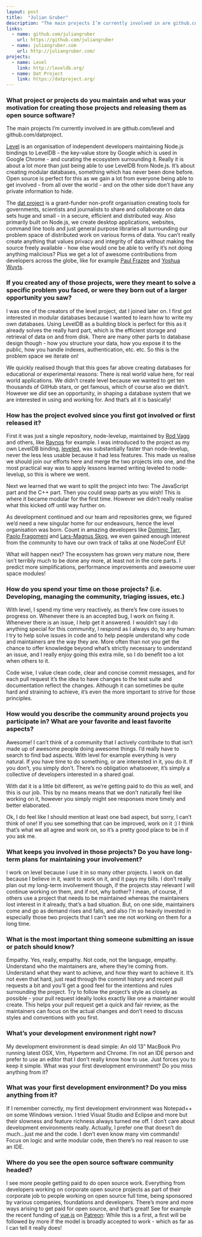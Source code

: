 ```yaml
---
layout: post
title:  "Julian Gruber"
description: "The main projects I’m currently involved in are github.com/level and github.com/datproject."
links:
  - name: github.com/juliangruber
    url: https://github.com/juliangruber
  - name: juliangruber.com
    url: http://juliangruber.com/
projects:
  - name: Level
    link: http://leveldb.org/
  - name: Dat Project
    link: https://datproject.org/
---
```


### What project or projects do you maintain and what was your motivation for creating those projects and releasing them as open source software?

The main projects I’m currently involved in are github.com/level and github.com/datproject.

[Level](http://leveldb.org/) is an organisation of independent developers maintaining Node.js bindings to LevelDB - the key-value store by Google which is used in Google Chrome - and curating the ecosystem surrounding it. Really it is about a lot more than just being able to use LevelDB from Node.js. It’s about creating modular databases, something which has never been done before. Open source is perfect for this as we gain a lot from everyone being able to get involved - from all over the world - and on the other side don’t have any private information to hide.

The [dat project](https://datproject.org/) is a grant-funder non-profit organisation creating tools for governments, scientists and journalists to share and collaborate on data sets huge and small - in a secure, efficient and distributed way. Also primarily built on Node.js, we create desktop applications, websites, command line tools and just general purpose libraries all surrounding our problem space of distributed work on various forms of data. You can’t really create anything that values privacy and integrity of data without making the source freely available - how else would one be able to verify it’s not doing anything malicious? Plus we get a lot of awesome contributions from developers across the globe, like for example [Paul Frazee](https://github.com/pfrazee) and [Yoshua Wuyts](https://github.com/yoshuawuyts/).

### If you created any of those projects, were they meant to solve a specific problem you faced, or were they born out of a larger opportunity you saw?

I was one of the creators of the level project, dat I joined later on. I first got interested in modular databases because I wanted to learn how to write my own databases. Using LevelDB as a building block is perfect for this as it already solves the really hard part, which is the efficient storage and retrieval of data on and from disk. There are many other parts to database design though - how you structure your data, how you expose it to the public, how you handle indexes, authentication, etc. etc. So this is the problem space we iterate on!

We quickly realised though that this goes far above creating databases for educational or experimental reasons: There is real world value here, for real world applications. We didn’t create level because we wanted to get ten thousands of GitHub stars, or get famous, which of course also we didn’t. However we _did_ see an opportunity, in shaping a database system that we are interested in using and working for. And that’s all it is basically!

### How has the project evolved since you first got involved or first released it?

First it was just a single repository, node-levelup, maintained by [Rod Vagg](https://github.com/rvagg) and others, like [Raynos](https://github.com/Raynos) for example. I was introduced to the project as my own LevelDB binding, [leveled](https://github.com/juliangruber/node-leveled), was substantially faster than node-levelup, never the less less usable because it had less features. This made us realise we should join our efforts here and merge the two projects into one, and the most practical way was to apply lessons learned writing leveled to node-levelup, so this is where we went.

Next we learned that we want to split the project into two: The JavaScript part and the C++ part. Then you could swap parts as you wish! This is where it became modular for the first time. However we didn’t really realise what this kicked off until way further on.

As development continued and our team and repositories grew, we figured we’d need a new singular home for our endeavours, hence the level organisation was born. Count in amazing developers like [Dominic Tarr](https://github.com/dominictarr), [Paolo Fragomeni](https://github.com/0x00a) and [Lars-Magnus Skog](https://github.com/ralphtheninja), we even gained enough interest from the community to have our own track of talks at one NodeConf EU!

What will happen next? The ecosystem has grown very mature now, there isn’t terribly much to be done any more, at least not in the core parts. I predict more simplifications, performance improvements and awesome user space modules!

### How do you spend your time on those projects? (i.e. Developing, managing the community, triaging issues, etc.)

With level, I spend my time very reactively, as there’s few core issues to progress on. Whenever there is an accepted bug, I work on fixing it. Whenever there is an issue, I help get it answered. I wouldn’t say I do anything special for this community, I respond as I always do, to any human: I try to help solve issues in code and to help people understand why code and maintainers are the way they are. More often than not you get the chance to offer knowledge beyond what’s strictly necessary to understand an issue, and I really enjoy going this extra mile, so I do benefit too a lot when others to it.

Code wise, I value clean code, clear and concise commit messages, and for each pull request it’s the idea to have changes to the test suite and documentation reflect the changes. Although it can sometimes be quite hard and straining to achieve, it’s even the more important to strive for those principles.

### How would you describe the community around projects you participate in? What are your favorite and least favorite aspects?

Awesome! I can’t think of a community that I actively contribute to that isn’t made up of awesome people doing awesome things. I’d really have to search to find bad aspects. With level for example everything is very natural. If you have time to do something, or are interested in it, you do it. If you don’t, you simply don’t. There’s no obligation whatsoever, it’s simply a collective of developers interested in a shared goal.

With dat it is a little bit different, as we’re getting paid to do this as well, and this is our job. This by no means means that we don’t naturally feel like working on it, however you simply might see responses more timely and better elaborated.

Ok, I do feel like I should mention at least one bad aspect, but sorry, I can’t think of one! If you see something that can be improved, work on it :) I think that’s what we all agree and work on, so it’s a pretty good place to be in if you ask me.

### What keeps you involved in those projects? Do you have long-term plans for maintaining your involvement?

I work on level because I use it in so many other projects. I work on dat because I believe in it, want to work on it, and it pays my bills. I don’t really plan out my long-term involvement though, if the projects stay relevant I will continue working on them, and if not, why bother? I mean, of course, if others use a project that needs to be maintained whereas the maintainers lost interest in it already, that’s a bad situation. But, on one side, maintainers come and go as demand rises and falls, and also I’m so heavily invested in especially those two projects that I can’t see me not working on them for a long time.

### What is the most important thing someone submitting an issue or patch should know?

Empathy. Yes, really, empathy. Not code, not the language, empathy. Understand who the maintainers are, where they’re coming from. Understand what they want to achieve, and how they want to achieve it. It’s not even that hard, just read through the commit history and recent pull requests a bit and you’ll get a good feel for the intentions and rules surrounding the project. Try to follow the project’s style as closely as possible - your pull request ideally looks exactly like one a maintainer would create. This helps your pull request get a quick and fair review, as the maintainers can focus on the actual changes and don’t need to discuss styles and conventions with you first.

### What’s your development environment right now?

My development environment is dead simple: An old 13” MacBook Pro running latest OSX, Vim, Hyperterm and Chrome. I’m not an IDE person and prefer to use an editor that I don’t really know how to use. Just forces you to keep it simple.
What was your first development environment? Do you miss anything from it?

### What was your first development environment? Do you miss anything from it?

If I remember correctly, my first development environment was Notepad++ on some Windows version. I tried Visual Studio and Eclipse and more but their slowness and feature richness always turned me off. I don’t care about development environments really. Actually, I prefer one that doesn’t do much...just me and the code. I don’t even know many vim commands! Focus on logic and write modular code, then there’s no real reason to use an IDE.

### Where do you see the open source software community headed?

I see more people getting paid to do open source work. Everything from developers working on corporate open source projects as part of their corporate job to people working on open source full time, being sponsored by various companies, foundations and developers. There’s more and more ways arising to get paid for open source, and that’s great! See for example the recent funding of [vue.js](https://vuejs.org/) on [Patreon](https://www.patreon.com/evanyou): While this is a first, a first will be followed by more if the model is broadly accepted to work - which as far as I can tell it really does!
